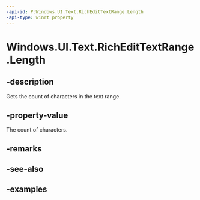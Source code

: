 ```yaml
---
-api-id: P:Windows.UI.Text.RichEditTextRange.Length
-api-type: winrt property
---
```


<!-- Property syntax.
public int Length { get; }
-->

# Windows.UI.Text.RichEditTextRange.Length

## -description

Gets the count of characters in the text range.



## -property-value

The count of characters.

## -remarks

## -see-also

## -examples

